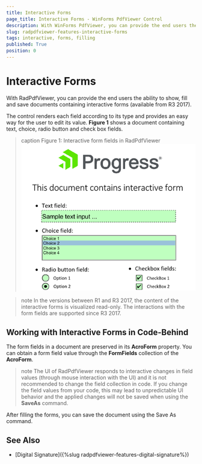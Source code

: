 ```yaml
---
title: Interactive Forms
page_title: Interactive Forms - WinForms PdfViewer Control
description: With WinForms PdfViewer, you can provide the end users the ability to show, fill and save documents containing interactive forms. 
slug: radpdfviewer-features-interactive-forms
tags: interactive, forms, filling
published: True
position: 0
---
```


# Interactive Forms

With RadPdfViewer, you can provide the end users the ability to show, fill and save documents containing interactive forms (available from R3 2017). 

The control renders each field according to its type and provides an easy way for the user to edit its value. **Figure 1** shows a document containing text, choice, radio button and check box fields.

>caption Figure 1: Interactive form fields in RadPdfViewer
![pdfviewer-interactive-forms001](images/pdfviewer-interactive-forms001.png)


>note In the versions between R1 and R3 2017, the content of the interactive forms is visualized read-only. The interactions with the form fields are supported since R3 2017. 

## Working with Interactive Forms in Code-Behind

The form fields in a document are preserved in its **AcroForm** property. You can obtain a form field value through the **FormFields** collection of the **AcroForm**.

>note The UI of RadPdfViewer responds to interactive changes in field values (through mouse interaction with the UI) and it is not recommended to change the field collection in code. If you change the field values from your code, this may lead to unpredictable UI behavior and the applied changes will not be saved when using the **SaveAs** command.

After filling the forms, you can save the document using the Save As command.  

## See Also

* [Digital Signature]({%slug radpdfviewer-features-digital-signature%})
